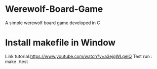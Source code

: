 # Werewolf-Board-Game
A simple werewolf board game developed in C
# Install makefile in Window
Link tutorial:https://www.youtube.com/watch?v=a3ejgWLqelQ
Test run : 
  make
  ./test

